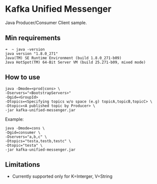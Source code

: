 # Kafka Unified Messenger
Java Producer/Consumer Client sample.

## Min requirements

```
➜  ~ java -version
java version "1.8.0_271"
Java(TM) SE Runtime Environment (build 1.8.0_271-b09)
Java HotSpot(TM) 64-Bit Server VM (build 25.271-b09, mixed mode)
```

## How to use 

```
java -Dmode=<prod|cons> \
-Dservers="<BootstrapServers>"
-Dgid=<GroupId>
-Dtopics=<Specifying topics w/o space (e.g) topicA,topicB,topicC> \
-Dtopic=<A published topic by Producer> \
-jar kafka-unified-messenger.jar 
```

Example:

```
java -Dmode=cons \
-Dgid=consumer \
-Dservers="a,b,c" \
-Dtopics="testa,testb,testc" \
-Dtopic="testa" \
-jar kafka-unified-messenger.jar
```

## Limitations
* Currently supported only for K=Interger, V=String